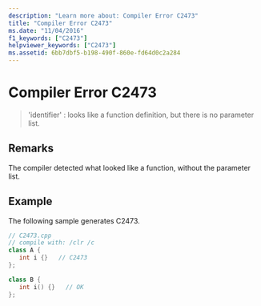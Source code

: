 ```yaml
---
description: "Learn more about: Compiler Error C2473"
title: "Compiler Error C2473"
ms.date: "11/04/2016"
f1_keywords: ["C2473"]
helpviewer_keywords: ["C2473"]
ms.assetid: 6bb7dbf5-b198-490f-860e-fd64d0c2a284
---
```

# Compiler Error C2473

> 'identifier' : looks like a function definition, but there is no parameter list.

## Remarks

The compiler detected what looked like a function, without the parameter list.

## Example

The following sample generates C2473.

```cpp
// C2473.cpp
// compile with: /clr /c
class A {
   int i {}   // C2473
};

class B {
   int i() {}   // OK
};
```
